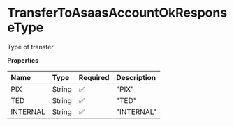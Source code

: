 # TransferToAsaasAccountOkResponseType

Type of transfer

**Properties**

| Name     | Type   | Required | Description |
| :------- | :----- | :------- | :---------- |
| PIX      | String | ✅       | "PIX"       |
| TED      | String | ✅       | "TED"       |
| INTERNAL | String | ✅       | "INTERNAL"  |

<!-- This file was generated by liblab | https://liblab.com/ -->
